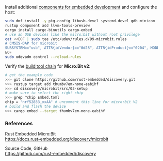 Install additional [components for embedded development][01] and configure the host:

```bash
sudo dnf install -y pkg-config libusb-devel systemd-devel gdb minicom
rustup component add llvm-tools-preview
cargo install cargo-binutils cargo-embed
# use an USB devices like the micro:bit without root privilege
cat <<EOF | sudo tee /etc/udev/rules.d/99-microbit.rules
# CMSIS-DAP for microbit
SUBSYSTEM=="usb", ATTR{idVendor}=="0d28", ATTR{idProduct}=="0204", MODE:="666"
EOF
sudo udevadm control --reload-rules
```

Verify the [build tool chain][02] for **Micro:Bit v2**:

```bash
# get the example code
>>> git clone https://github.com/rust-embedded/discovery.git
>>> rustup target add thumbv7em-none-eabihf
>>> cd discovery/microbit/src/03-setup
# make sure to select the right chip
>>> grep ^chip Embed.toml
chip = "nrf52833_xxAA" # uncomment this line for micro:bit V2
# build and flash the device
>>> cargo embed --target thumbv7em-none-eabihf
```

### References

Rust Embedded Micro:Bit  
<https://docs.rust-embedded.org/discovery/microbit>

Source Code, GitHub  
<https://github.com/rust-embedded/discovery>

[01]: https://docs.rust-embedded.org/discovery/microbit/03-setup/index.html
[02]: https://docs.rust-embedded.org/discovery/microbit/03-setup/verify.html
